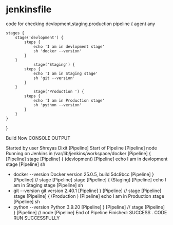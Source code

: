 # jenkinsfile
code for checking devlopment,staging,production
pipeline {
    agent any

    stages {
        stage('devlopment') {
            steps {
                echo 'I am in devlopment stage'
                sh 'docker --version'
            }
        }
                stage('Staging') {
            steps {
                echo 'I am in Staging stage'
                sh 'git --version'
            }
        }
                stage('Production ') {
            steps {
                echo 'I am in Production stage'
                sh 'python --version'
            }
        }
    }
}

Build Now CONSOLE OUTPUT

Started by user Shreyas Dixit
[Pipeline] Start of Pipeline
[Pipeline] node
Running on Jenkins in /var/lib/jenkins/workspace/docker
[Pipeline] {
[Pipeline] stage
[Pipeline] { (devlopment)
[Pipeline] echo
I am in devlopment stage
[Pipeline] sh
+ docker --version
Docker version 25.0.5, build 5dc9bcc
[Pipeline] }
[Pipeline] // stage
[Pipeline] stage
[Pipeline] { (Staging)
[Pipeline] echo
I am in Staging stage
[Pipeline] sh
+ git --version
git version 2.40.1
[Pipeline] }
[Pipeline] // stage
[Pipeline] stage
[Pipeline] { (Production )
[Pipeline] echo
I am in Production stage
[Pipeline] sh
+ python --version
Python 3.9.20
[Pipeline] }
[Pipeline] // stage
[Pipeline] }
[Pipeline] // node
[Pipeline] End of Pipeline
Finished: SUCCESS
.
CODE RUN SUCCESSFULLY

